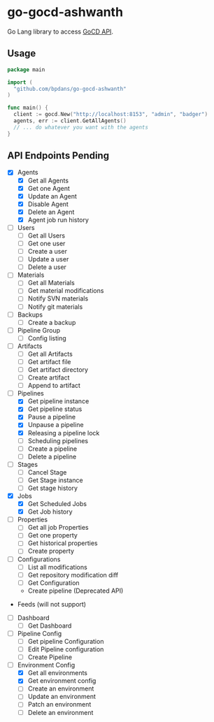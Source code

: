 # go-gocd-ashwanth

Go Lang library to access [GoCD API](https://api.go.cd/current/).

## Usage
```go
package main

import (
  "github.com/bpdans/go-gocd-ashwanth"
)

func main() {
  client := gocd.New("http://localhost:8153", "admin", "badger")
  agents, err := client.GetAllAgents()
  // ... do whatever you want with the agents
}

```

## API Endpoints Pending
- [x] Agents
  - [x] Get all Agents
  - [x] Get one Agent
  - [x] Update an Agent
  - [x] Disable Agent
  - [x] Delete an Agent
  - [x] Agent job run history
- [ ] Users
  - [ ] Get all Users
  - [ ] Get one user
  - [ ] Create a user
  - [ ] Update a user
  - [ ] Delete a user
- [ ] Materials
  - [ ] Get all Materials
  - [ ] Get material modifications
  - [ ] Notify SVN materials
  - [ ] Notify git materials
- [ ] Backups
  - [ ] Create a backup
- [ ] Pipeline Group
  - [ ] Config listing
- [ ] Artifacts
  - [ ] Get all Artifacts
  - [ ] Get artifact file
  - [ ] Get artifact directory
  - [ ] Create artifact
  - [ ] Append to artifact
- [ ] Pipelines
  - [X] Get pipeline instance
  - [X] Get pipeline status
  - [X] Pause a pipeline
  - [X] Unpause a pipeline
  - [X] Releasing a pipeline lock
  - [ ] Scheduling pipelines
  - [ ] Create a pipeline
  - [ ] Delete a pipeline
- [ ] Stages
  - [ ] Cancel Stage
  - [ ] Get Stage instance
  - [ ] Get stage history
- [x] Jobs
  - [x] Get Scheduled Jobs
  - [x] Get Job history
- [ ] Properties
  - [ ] Get all job Properties
  - [ ] Get one property
  - [ ] Get historical properties
  - [ ] Create property
- [ ] Configurations
  - [ ] List all modifications
  - [ ] Get repository modification diff
  - [ ] Get Configuration
  - Create pipeline (Deprecated API)
- Feeds (will not support)
- [ ] Dashboard
  - [ ] Get Dashboard
- [ ] Pipeline Config
  - [ ] Get pipeline Configuration
  - [ ] Edit Pipeline configuration
  - [ ] Create Pipeline
- [ ] Environment Config
  - [x] Get all environments
  - [x] Get environment config
  - [ ] Create an environment
  - [ ] Update an environment
  - [ ] Patch an environment
  - [ ] Delete an environment
